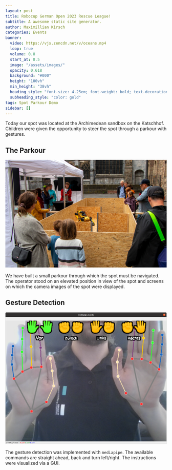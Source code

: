 ```yaml
---
layout: post
title: Robocup German Open 2023 Rescue League!
subtitle: A awesome static site generator.
author: Maximillian Kirsch
categories: Events
banner:
  video: https://vjs.zencdn.net/v/oceans.mp4
  loop: true
  volume: 0.8
  start_at: 8.5
  image: "/assets/images/"
  opacity: 0.618
  background: "#000"
  height: "100vh"
  min_height: "38vh"
  heading_style: "font-size: 4.25em; font-weight: bold; text-decoration: underline"
  subheading_style: "color: gold"
tags: Spot Parkour Demo
sidebar: []
---
```


Today our spot was located at the Archimedean sandbox on the Katschhof. Children were given the opportunity to steer the spot through a parkour with gestures.

## The Parkour

![Parkour](/assets/images/Sandkasten_0.jpg "The Parkour")

We have built a small parkour through which the spot must be navigated. The operator stood on an elevated position in view of the spot and screens on which the camera images of the spot were displayed.

## Gesture Detection

![Gestures](/assets/images/gestures.png "Gesture Detection")

The gesture detection was implemented with `mediapipe`. The available commands are straight ahead, back and turn left/right. The instructions were visualized via a GUI.